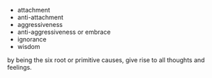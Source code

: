 - attachment
- anti-attachment
- aggressiveness
- anti-aggressiveness or embrace
- ignorance
- wisdom

by being the six root or primitive causes, give rise to all thoughts and feelings.